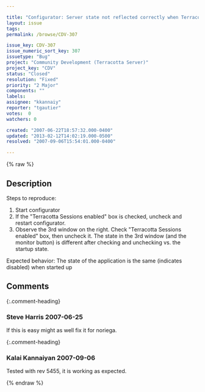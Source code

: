 ```yaml
---

title: "Configurator: Server state not reflected correctly when Terracotta not selected on startup"
layout: issue
tags: 
permalink: /browse/CDV-307

issue_key: CDV-307
issue_numeric_sort_key: 307
issuetype: "Bug"
project: "Community Development (Terracotta Server)"
project_key: "CDV"
status: "Closed"
resolution: "Fixed"
priority: "2 Major"
components: ""
labels: 
assignee: "kkannaiy"
reporter: "tgautier"
votes:  0
watchers: 0

created: "2007-06-22T18:57:32.000-0400"
updated: "2013-02-12T14:02:19.000-0500"
resolved: "2007-09-06T15:54:01.000-0400"

---
```




{% raw %}



## Description

<div markdown="1" class="description">

Steps to reproduce:

1.  Start configurator
2.  If the "Terracotta Sessions enabled" box is checked, uncheck and restart configurator.
3.  Observe the 3rd window on the right.  Check "Terracotta Sessions enabled" box, then uncheck it.  The state in the 3rd window (and the monitor button) is different after checking and unchecking vs. the startup state.

Expected behavior:
The state of the application is the same (indicates disabled) when started up

</div>

## Comments


{:.comment-heading}
### **Steve Harris** <span class="date">2007-06-25</span>

<div markdown="1" class="comment">

If this is easy might as well fix it for noriega.

</div>


{:.comment-heading}
### **Kalai Kannaiyan** <span class="date">2007-09-06</span>

<div markdown="1" class="comment">

Tested with rev 5455, it is working as expected.



</div>



{% endraw %}

